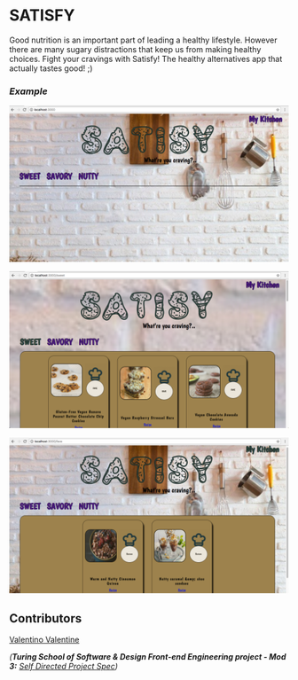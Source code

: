 # SATISFY

 Good nutrition is an important part of leading a healthy lifestyle.
  However there are many sugary distractions that keep us from making healthy choices. 
  Fight your cravings with Satisfy! The healthy alternatives app that actually tastes good! ;)

### *Example* 

![login screen](./images/satisfy.main.png)

![main screen](./images/satisfy.sweet.png)

![fave screen](./images/satisfy.fave.png)

## Contributors

[Valentino Valentine](https://github.com/valentinovtino)


_(**Turing School of Software & Design Front-end Engineering project - Mod 3:** [Self Directed Project Spec](http://frontend.turing.io/projects/self-directed-project.html))_ 
